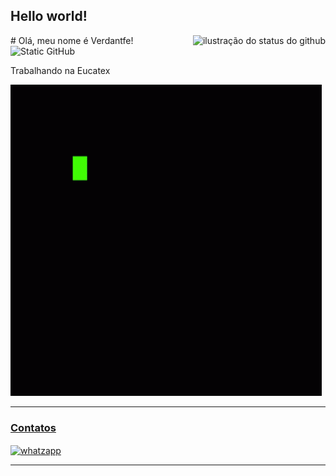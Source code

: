 ## Hello world!
<img align='right' src="https://github-readme-stats.vercel.app/api?username=Verdantfe&show_icons=true&title_color=783c00&text_color=af552e&icon_color=783c00&bg_color=f8efd4&cache_seconds=2300" alt="ilustração do status do github">
# Olá, meu nome é Verdantfe!

<img src="https://img.shields.io/static/v1?label=Overview&message=Verdantfe&color=f8efd4&style=for-the-badge&logo=GitHub" alt="Static GitHub">


<p>Trabalhando na Eucatex <br/></p>

![GIF](https://github.com/Verdantfe/verdantfe/blob/main/gif.gif)
 

<div>
  <a href="#" ><hr></hr>
<h3>Contatos</h3>
 <a href="https://wa.me/+5514998366369">  <img align="center" alt="whatzapp" src="https://img.shields.io/badge/WhatsApp-25D366?style=for-the-badge&logo=whatsapp&logoColor=white"/> </a>
</div>
<a href="#"> <hr></hr>
